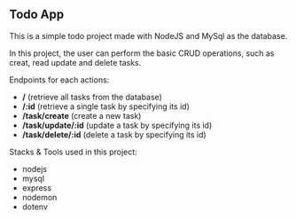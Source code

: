 ## Todo App

This is a simple todo project made with NodeJS and MySql as the database.

In this project, the user can perform the basic CRUD operations, such as creat, read update and delete tasks.

Endpoints for each actions:

- **/** (retrieve all tasks from the database)
- **/:id** (retrieve a single task by specifying its id)
- **/task/create** (create a new task)
- **/task/update/:id** (update a task by specifying its id)
- **/task/delete/:id** (delete a task by specifying its id)

Stacks & Tools used in this project:

- nodejs
- mysql
- express
- nodemon
- dotenv
